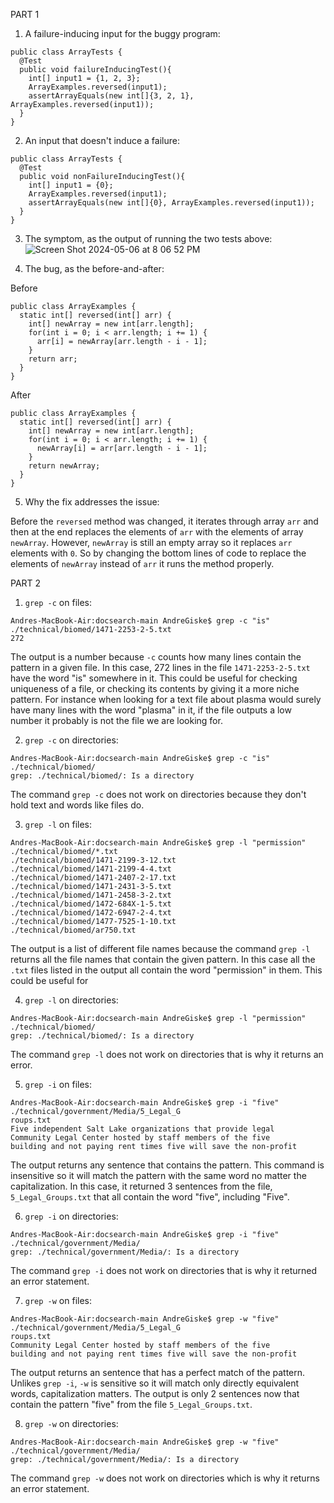 PART 1

1. A failure-inducing input for the buggy program:

```
public class ArrayTests {
  @Test
  public void failureInducingTest(){
    int[] input1 = {1, 2, 3};
    ArrayExamples.reversed(input1);
    assertArrayEquals(new int[]{3, 2, 1}, ArrayExamples.reversed(input1));
  }
}
```

2. An input that doesn't induce a failure:

```
public class ArrayTests {
  @Test
  public void nonFailureInducingTest(){
    int[] input1 = {0};
    ArrayExamples.reversed(input1);
    assertArrayEquals(new int[]{0}, ArrayExamples.reversed(input1));
  }
}
```

3. The symptom, as the output of running the two tests above:
![Screen Shot 2024-05-06 at 8 06 52 PM](https://github.com/dregiske/cse15l-lab-reports/assets/146780188/9691da68-e614-40f6-82bd-054c23929c58)

4. The bug, as the before-and-after:

Before
```
public class ArrayExamples {
  static int[] reversed(int[] arr) {
    int[] newArray = new int[arr.length];
    for(int i = 0; i < arr.length; i += 1) {
      arr[i] = newArray[arr.length - i - 1];
    }
    return arr;
  }
}
```
After
```
public class ArrayExamples {
  static int[] reversed(int[] arr) {
    int[] newArray = new int[arr.length];
    for(int i = 0; i < arr.length; i += 1) {
      newArray[i] = arr[arr.length - i - 1];
    }
    return newArray;
  }
}
```

5. Why the fix addresses the issue:

Before the ```reversed``` method was changed, it iterates through array ```arr``` and then at the end replaces the elements of ```arr``` with the elements of array ```newArray```. However, ```newArray``` is still an empty array so it replaces ```arr``` elements with ```0```. So by changing the bottom lines of code to replace the elements of ```newArray``` instead of ```arr``` it runs the method properly.

PART 2

1. ```grep -c``` on files:

```
Andres-MacBook-Air:docsearch-main AndreGiske$ grep -c "is" ./technical/biomed/1471-2253-2-5.txt
272
```
The output is a number because ```-c``` counts how many lines contain the pattern in a given file. In this case, 272 lines in the file ```1471-2253-2-5.txt``` have the word "is" somewhere in it. This could be useful for checking uniqueness of a file, or checking its contents by giving it a more niche pattern. For instance when looking for a text file about plasma would surely have many lines with the word "plasma" in it, if the file outputs a low number it probably is not the file we are looking for.

2. ```grep -c``` on directories:

```
Andres-MacBook-Air:docsearch-main AndreGiske$ grep -c "is" ./technical/biomed/
grep: ./technical/biomed/: Is a directory
```
The command ```grep -c``` does not work on directories because they don't hold text and words like files do.

3. ```grep -l``` on files:

```
Andres-MacBook-Air:docsearch-main AndreGiske$ grep -l "permission" ./technical/biomed/*.txt
./technical/biomed/1471-2199-3-12.txt
./technical/biomed/1471-2199-4-4.txt
./technical/biomed/1471-2407-2-17.txt
./technical/biomed/1471-2431-3-5.txt
./technical/biomed/1471-2458-3-2.txt
./technical/biomed/1472-684X-1-5.txt
./technical/biomed/1472-6947-2-4.txt
./technical/biomed/1477-7525-1-10.txt
./technical/biomed/ar750.txt
```
The output is a list of different file names because the command ```grep -l``` returns all the file names that contain the given pattern. In this case all the ```.txt``` files listed in the output all contain the word "permission" in them. This could be useful for

4. ```grep -l``` on directories:

```
Andres-MacBook-Air:docsearch-main AndreGiske$ grep -l "permission" ./technical/biomed/
grep: ./technical/biomed/: Is a directory
```
The command ```grep -l``` does not work on directories that is why it returns an error.


5. ```grep -i``` on files:

```
Andres-MacBook-Air:docsearch-main AndreGiske$ grep -i "five" ./technical/government/Media/5_Legal_G
roups.txt
Five independent Salt Lake organizations that provide legal
Community Legal Center hosted by staff members of the five
building and not paying rent times five will save the non-profit
```
The output returns any sentence that contains the pattern. This command is insensitive so it will match the pattern with the same word no matter the capitalization. In this case, it returned 3 sentences from the file, ```5_Legal_Groups.txt``` that all contain the word "five", including "Five".

6. ```grep -i``` on directories:

```
Andres-MacBook-Air:docsearch-main AndreGiske$ grep -i "five" ./technical/government/Media/
grep: ./technical/government/Media/: Is a directory
```
The command ```grep -i``` does not work on directories that is why it returned an error statement.

7. ```grep -w``` on files:

```
Andres-MacBook-Air:docsearch-main AndreGiske$ grep -w "five" ./technical/government/Media/5_Legal_G
roups.txt
Community Legal Center hosted by staff members of the five
building and not paying rent times five will save the non-profit
```
The output returns an sentence that has a perfect match of the pattern. Unlikes ```grep -i```, ```-w``` is sensitive so it will match only directly equivalent words, capitalization matters. The output is only 2 sentences now that contain the pattern "five" from the file ```5_Legal_Groups.txt```.

8. ```grep -w``` on directories:

```
Andres-MacBook-Air:docsearch-main AndreGiske$ grep -w "five" ./technical/government/Media/
grep: ./technical/government/Media/: Is a directory
```
The command ```grep -w``` does not work on directories which is why it returns an error statement.
